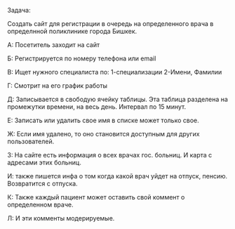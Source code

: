 Задача:

Создать сайт для регистрации в очередь на определенного врача в определнной поликлинике города Бишкек.

А: Посетитель заходит на сайт

Б: Регистрируется по номеру телефона или email

В: Ищет нужного специалиста по: 1-специализации 2-Имени, Фамилии

Г: Смотрит на его график работы

Д: Записывается в свободую ячейку таблицы. Эта таблица разделена на промежутки времени, на весь день. Интервал по 15 минут.

Е: Записать или удалить свое имя в списке может только свое.

Ж: Если имя удалено, то оно становится доступным для других пользователей.

З: На сайте есть информация о всех врачах гос. больниц. И карта с адресами этих больниц.

И: также пишется инфа о том когда какой врач уйдет на отпуск, пенсию. Возвратится с отпуска.

К: Также каждый пациент может оставить свой коммент о определенном враче.

Л: И эти комменты модерируемые.
